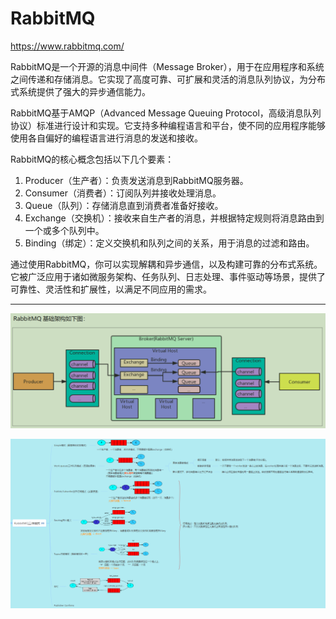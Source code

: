 # RabbitMQ

https://www.rabbitmq.com/

RabbitMQ是一个开源的消息中间件（Message Broker），用于在应用程序和系统之间传递和存储消息。它实现了高度可靠、可扩展和灵活的消息队列协议，为分布式系统提供了强大的异步通信能力。

RabbitMQ基于AMQP（Advanced Message Queuing Protocol，高级消息队列协议）标准进行设计和实现。它支持多种编程语言和平台，使不同的应用程序能够使用各自偏好的编程语言进行消息的发送和接收。

RabbitMQ的核心概念包括以下几个要素：

1. Producer（生产者）：负责发送消息到RabbitMQ服务器。
2. Consumer（消费者）：订阅队列并接收处理消息。
3. Queue（队列）：存储消息直到消费者准备好接收。
4. Exchange（交换机）：接收来自生产者的消息，并根据特定规则将消息路由到一个或多个队列中。
5. Binding（绑定）：定义交换机和队列之间的关系，用于消息的过滤和路由。

通过使用RabbitMQ，你可以实现解耦和异步通信，以及构建可靠的分布式系统。它被广泛应用于诸如微服务架构、任务队列、日志处理、事件驱动等场景，提供了可靠性、灵活性和扩展性，以满足不同应用的需求。

---

![img.png](images/RabbitMQ基础架构.png)

![img.png](images/RabbitMQ工作模式.png)

